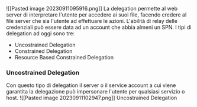 ![[Pasted image 20230911095916.png]]
La delegation permette al web server di interpretare l'utente per accedere ai suoi file, facendo credere al file server che sia l'utente ad effettuare le azioni.
L'abilità di relay delle credenziali può essere data ad un account che abbia almeni un SPN.
I tipi di delegation ad oggi sono tre:
- Uncostrained Delegation
- Constrained Delegation
- Resource Based Constrained Delegation
### **Uncostrained Delegation**
Con questo tipo di delegation il server o il service account a cui viene garantita la delegazione può impersonare l'utente per qualsiasi servizio o host.
![[Pasted image 20230911102947.png]]
Uncostrained Delegation